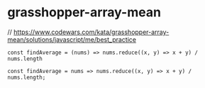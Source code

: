# grasshopper-array-mean
// https://www.codewars.com/kata/grasshopper-array-mean/solutions/javascript/me/best_practice


```
const findAverage = (nums) => nums.reduce((x, y) => x + y) / nums.length
```

```
const findAverage = nums => nums.reduce((x, y) => x + y) / nums.length;
```
